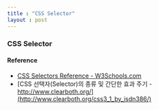 ```yaml
---
title : "CSS Selector"
layout : post
---
```



### CSS Selector

#### Reference  
* [CSS Selectors Reference - W3Schools.com](http://www.w3schools.com/cssref/css_selectors.asp)  
* [CSS 선택자(Selector)의 종류 및 간단한 효과 주기 - http://www.clearboth.org/](http://www.clearboth.org/css3_1_by_isdn386/)  
